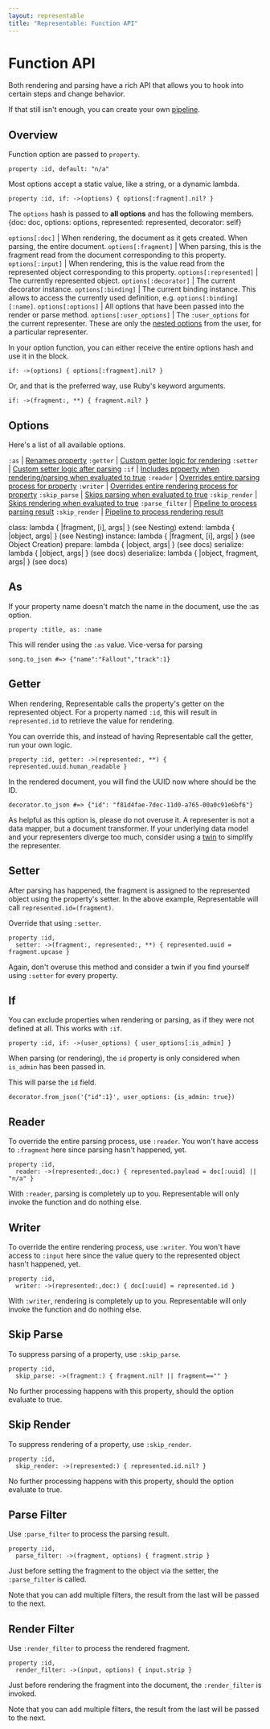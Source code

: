 ```yaml
---
layout: representable
title: "Representable: Function API"
---
```


# Function API

Both rendering and parsing have a rich API that allows you to hook into certain steps and change behavior.

If that still isn't enough, you can create your own [pipeline](pipeline.html).

## Overview

Function option are passed to `property`.

    property :id, default: "n/a"

Most options accept a static value, like a string, or a dynamic lambda.

    property :id, if: ->(options) { options[:fragment].nil? }

The `options` hash is passed to **all options** and has the following members.
{doc: doc, options: options, represented: represented, decorator: self}

`options[:doc]` | When rendering, the document as it gets created. When parsing, the entire document.
`options[:fragment]` | When parsing, this is the fragment read from the document corresponding to this property.
`options[:input]` | When rendering, this is the value read from the represented object corresponding to this property.
`options[:represented]` | The currently represented object.
`options[:decorator]` | The current decorator instance.
`options[:binding]` | The current binding instance. This allows to access the currently used definition, e.g. `options[:binding][:name]`.
`options[:options]` | All options that have been passed into the render or parse method.
`options[:user_options]` | The `:user_options` for the current representer. These are only the [nested options](api.html#nested-user-options) from the user, for a particular representer.

In your option function, you can either receive the entire options hash and use it in the block.

    if: ->(options) { options[:fragment].nil? }

Or, and that is the preferred way, use Ruby's keyword arguments.

    if: ->(fragment:, **) { fragment.nil? }

## Options

Here's a list of all available options.

`:as` | [Renames property](#as)
`:getter` | [Custom getter logic for rendering](#getter)
`:setter` | [Custom setter logic after parsing](#setter)
`:if` | [Includes property when rendering/parsing when evaluated to true](#if)
`:reader` | [Overrides entire parsing process for property](#reader)
`:writer` | [Overrides entire rendering process for property](#writer)
`:skip_parse` | [Skips parsing when evaluated to true](#skip-parse)
`:skip_render` | [Skips rendering when evaluated to true](#skip-render)
`:parse_filter` | [Pipeline to process parsing result](#parse-filter)
`:skip_render` | [Pipeline to process rendering result](#render-filter)


class: lambda { |fragment, [i], args| } (see Nesting)
extend: lambda { |object, args| } (see Nesting)
instance: lambda { |fragment, [i], args| } (see Object Creation)
prepare: lambda { |object, args| } (see docs)
serialize: lambda { |object, args| } (see docs)
deserialize: lambda { |object, fragment, args| } (see docs)

## As

If your property name doesn't match the name in the document, use the :as option.

    property :title, as: :name

This will render using the `:as` value. Vice-versa for parsing

    song.to_json #=> {"name":"Fallout","track":1}

## Getter

When rendering, Representable calls the property's getter on the represented object. For a property named `:id`, this will result in `represented.id` to retrieve the value for rendering.

You can override this, and instead of having Representable call the getter, run your own logic.

    property :id, getter: ->(represented:, **) { represented.uuid.human_readable }

In the rendered document, you will find the UUID now where should be the ID.

    decorator.to_json #=> {"id": "f81d4fae-7dec-11d0-a765-00a0c91e6bf6"}

As helpful as this option is, please do not overuse it. A representer is not a data mapper, but a document transformer. If your underlying data model and your representers diverge too much, consider using a [twin](/gems/disposable) to simplify the representer.

## Setter

After parsing has happened, the fragment is assigned to the represented object using the property's setter. In the above example, Representable will call `represented.id=(fragment)`.

Override that using `:setter`.

    property :id,
      setter: ->(fragment:, represented:, **) { represented.uuid = fragment.upcase }

Again, don't overuse this method and consider a twin if you find yourself using `:setter` for every property.

## If

You can exclude properties when rendering or parsing, as if they were not defined at all. This works with `:if`.

    property :id, if: ->(user_options) { user_options[:is_admin] }

When parsing (or rendering), the `id` property is only considered when `is_admin` has been passed in.

This will parse the `id` field.

    decorator.from_json('{"id":1}', user_options: {is_admin: true})


## Reader

To override the entire parsing process, use `:reader`. You won't have access to `:fragment` here since parsing hasn't happened, yet.

    property :id,
      reader: ->(represented:,doc:) { represented.payload = doc[:uuid] || "n/a" }

With `:reader`, parsing is completely up to you. Representable will only invoke the function and do nothing else.

## Writer

To override the entire rendering process, use `:writer`. You won't have access to `:input` here since the value query to the represented object hasn't happened, yet.

    property :id,
      writer: ->(represented:,doc:) { doc[:uuid] = represented.id }

With `:writer`, rendering is completely up to you. Representable will only invoke the function and do nothing else.

## Skip Parse

To suppress parsing of a property, use `:skip_parse`.

    property :id,
      skip_parse: ->(fragment:) { fragment.nil? || fragment=="" }

No further processing happens with this property, should the option evaluate to true.

## Skip Render

To suppress rendering of a property, use `:skip_render`.

    property :id,
      skip_render: ->(represented:) { represented.id.nil? }

No further processing happens with this property, should the option evaluate to true.

## Parse Filter

Use `:parse_filter` to process the parsing result.

    property :id,
      parse_filter: ->(fragment, options) { fragment.strip }

Just before setting the fragment to the object via the setter, the `:parse_filter` is called.

Note that you can add multiple filters, the result from the last will be passed to the next.

## Render Filter

Use `:render_filter` to process the rendered fragment.

    property :id,
      render_filter: ->(input, options) { input.strip }

Just before rendering the fragment into the document, the `:render_filter` is invoked.

Note that you can add multiple filters, the result from the last will be passed to the next.